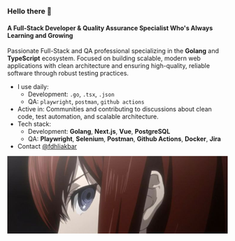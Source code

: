 ### Hello there 👋

#### A Full-Stack Developer & Quality Assurance Specialist Who's Always Learning and Growing

Passionate Full-Stack and QA professional specializing in the **Golang** and **TypeScript** ecosystem.
Focused on building scalable, modern web applications with clean architecture and ensuring high-quality, reliable software through robust testing practices.

- I use daily:
  - Development: `.go`, `.tsx`, `.json`
  - QA: `playwright`, `postman`, `github actions`
- Active in: Communities and contributing to discussions about clean code, test automation, and scalable architecture.
- Tech stack:
  - Development: **Golang**, **Next.js**, **Vue**, **PostgreSQL**
  - QA: **Playwright**, **Selenium**, **Postman**, **Github Actions**, **Docker**, **Jira**
- Contact [@fdhliakbar](https://instagram.com/fdhliakbar)

<div align="center">
<img src="./makisekurisu.jpg" alt="Makise Kurisu Banner"/>
</div>
